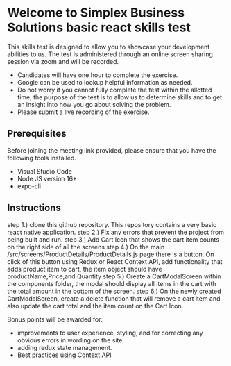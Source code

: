 # Welcome to Simplex Business Solutions basic react skills test

This skills test is designed to allow you to showcase your development abilities to us. The test is administered through an online screen sharing session via zoom and will be recorded.

- Candidates will have one hour to complete the exercise.
- Google can be used to lookup helpful information as needed.
- Do not worry if you cannot fully complete the test within the allotted time, the purpose of the test is to allow us to determine skills and to get an insight into how you go about solving the problem.
- Please submit a live recording of the exercise.

## Prerequisites

Before joining the meeting link provided, please ensure that you have the following tools installed.

- Visual Studio Code
- Node JS version 16+
- expo-cli

## Instructions

step 1.) clone this github repository. This repository contains a very basic react native application.
step 2.) Fix any errors that prevent the project from being built and run.
step 3.) Add Cart Icon that shows the cart item counts on the right side of all the screens
step 4.) On the main /src/screens/ProductDetails/ProductDetails.js page there is a button. On click of this button using Redux or React Context API, add functionality that adds product item to cart, the item object should have productName,Price,and Quantity
step 5.) Create a CartModalScreen within the components folder, the modal should display all items in the cart with the total amount in the bottom of the screen.
step 6.) On the newly created CartModalScreen, create a delete function that will remove a cart item and also update the cart total and the item count on the Cart Icon.

Bonus points will be awarded for:

- improvements to user experience, styling, and for correcting any obvious errors in wording on the site.
- adding redux state management.
- Best practices using Context API
